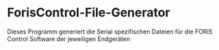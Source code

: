 # ForisControl-File-Generator
Dieses Programm generiert die Serial spezifischen Dateien für die FORIS Control Software der jeweiligen Endgeräten
